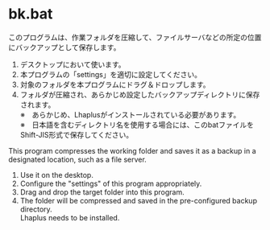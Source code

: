 # bk.bat

このプログラムは、作業フォルダを圧縮して、ファイルサーバなどの所定の位置にバックアップとして保存します。
1. デスクトップにおいて使います。
1. 本プログラムの「settings」を適切に設定してください。
1. 対象のフォルダを本プログラムにドラグ＆ドロップします。
1. フォルダが圧縮され、あらかじめ設定したバックアップディレクトリに保存されます。  
※　あらかじめ、Lhaplusがインストールされている必要があります。  
※　日本語を含むディレクトリ名を使用する場合には、このbatファイルをShift-JIS形式で保存してください。

This program compresses the working folder and saves it as a backup in a designated location, such as a file server.
1. Use it on the desktop.
2. Configure the "settings" of this program appropriately.
3. Drag and drop the target folder into this program.
4. The folder will be compressed and saved in the pre-configured backup directory.  
Lhaplus needs to be installed.
